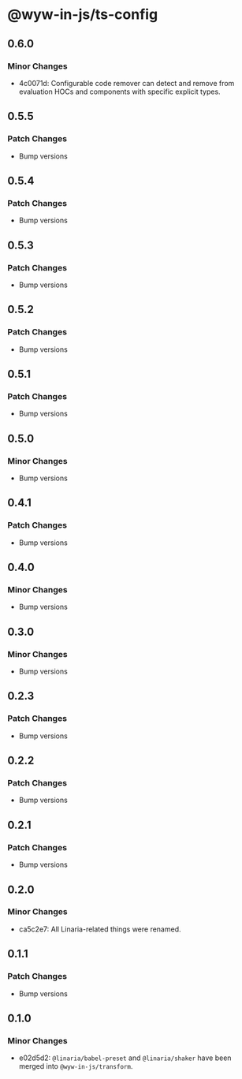 # @wyw-in-js/ts-config

## 0.6.0

### Minor Changes

- 4c0071d: Configurable code remover can detect and remove from evaluation HOCs and components with specific explicit types.

## 0.5.5

### Patch Changes

- Bump versions

## 0.5.4

### Patch Changes

- Bump versions

## 0.5.3

### Patch Changes

- Bump versions

## 0.5.2

### Patch Changes

- Bump versions

## 0.5.1

### Patch Changes

- Bump versions

## 0.5.0

### Minor Changes

- Bump versions

## 0.4.1

### Patch Changes

- Bump versions

## 0.4.0

### Minor Changes

- Bump versions

## 0.3.0

### Minor Changes

- Bump versions

## 0.2.3

### Patch Changes

- Bump versions

## 0.2.2

### Patch Changes

- Bump versions

## 0.2.1

### Patch Changes

- Bump versions

## 0.2.0

### Minor Changes

- ca5c2e7: All Linaria-related things were renamed.

## 0.1.1

### Patch Changes

- Bump versions

## 0.1.0

### Minor Changes

- e02d5d2: `@linaria/babel-preset` and `@linaria/shaker` have been merged into `@wyw-in-js/transform`.
